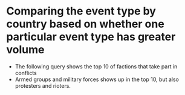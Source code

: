 # Comparing the event type by country based on whether one particular event type has greater volume
* The following query shows the top 10 of factions that take part in conflicts
* Armed groups and military forces shows up in the top 10, but also protesters and rioters.
